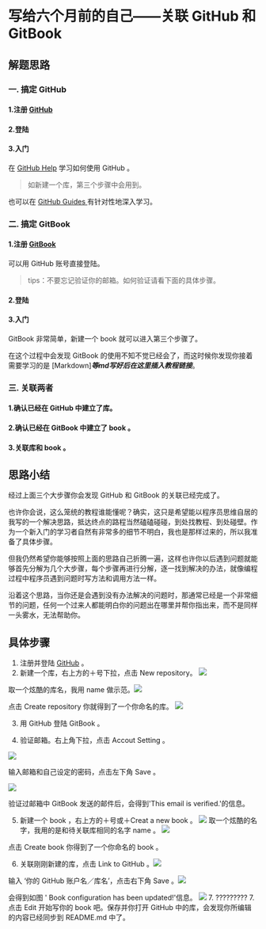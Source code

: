# 写给六个月前的自己——关联 GitHub 和 GitBook
## 解题思路
### 一. 搞定 GitHub 
#### 1.注册  [GitHub](https://github.com) 
#### 2.登陆
#### 3.入门
在 [GitHub Help](https://help.github.com) 学习如何使用 GitHub 。
> 如新建一个库，第三个步骤中会用到。 

也可以在 [GitHub Guides ](https://guides.github.com) 有针对性地深入学习。
### 二. 搞定 GitBook
#### 1.注册 [GitBook](https://www.gitbook.com)
可以用 GitHub 账号直接登陆。

>tips：不要忘记验证你的邮箱。如何验证请看下面的具体步骤。

#### 2.登陆
#### 3.入门
GitBook 非常简单，新建一个 book 就可以进入第三个步骤了。

在这个过程中会发现 GitBook 的使用不知不觉已经会了，而这时候你发现你接着需要学习的是 [Markdown]***等md写好后在这里插入教程链接***。

### 三. 关联两者
#### 1.确认已经在 GitHub 中建立了库。
#### 2.确认已经在 GitBook 中建立了 book 。
#### 3.关联库和 book 。
## 思路小结
经过上面三个大步骤你会发现 GitHub 和 GitBook 的关联已经完成了。

也许你会说，这么笼统的教程谁能懂呢？确实，这只是希望能以程序员思维自居的我写的一个解决思路，抵达终点的路程当然磕磕碰碰，到处找教程、到处碰壁。作为一个新入门的学习者自然有非常多的细节不明白，我也是那样过来的，所以我准备了具体步骤。

但我仍然希望你能够按照上面的思路自己折腾一遍，这样也许你以后遇到问题就能够首先分解为几个大步骤，每个步骤再进行分解，逐一找到解决的办法，就像编程过程中程序员遇到问题时写方法和调用方法一样。

沿着这个思路，当你还是会遇到没有办法解决的问题时，那通常已经是一个非常细节的问题，任何一个过来人都能明白你的问题出在哪里并帮你指出来，而不是同样一头雾水，无法帮助你。
## 具体步骤
1. 注册并登陆 [GitHub](https://github.com) 。 
2. 新建一个库，右上方的＋号下拉，点击 New repository。  ![](http://img1.ph.126.net/4AGpUv1W8KddYm52Gcyjzw==/6630391566047723290.jpg) 


取一个炫酷的库名，我用 name 做示范。![](http://img2.ph.126.net/pfmPEdOI6m6Leb4_ejbD0g==/2452772947074564263.jpg)

点击 Create repository 你就得到了一个你命名的库。  ![](http://img1.ph.126.net/IeTAhgj-Nq2eMJoooTq3Xw==/3360811222027360864.jpg)  


3. 用 GitHub 登陆 GitBook 。


4. 验证邮箱。右上角下拉，点击 Accout Setting 。


![](http://img0.ph.126.net/3jdkOyxGOI8Md8o2nkTiFw==/661747670264676873.png)  


输入邮箱和自己设定的密码，点击左下角 Save 。

![](http://img0.ph.126.net/TH0h8NSpqT5JqQJBNvMb8g==/6599272088448547215.jpg)

验证过邮箱中 GitBook 发送的邮件后，会得到'This email is verified.'的信息。

5. 新建一个 book ，右上方的＋号或＋Creat a new book 。 ![](http://img1.ph.126.net/YR01nW8cRDrMTN25PDNmQg==/646829496499017793.jpg)    取一个炫酷的名字，我用的是和待关联库相同的名字 name 。  ![](http://img2.ph.126.net/5YL3UsKNC9fcCbBYMRJW8g==/6599273187960174962.jpg)    

点击 Create book 你得到了一个你命名的 book 。


6. 关联刚刚新建的库，点击 Link to GitHub 。![](http://img1.ph.126.net/ovoXWu-grJy11mOXZocqXg==/6619368961979988001.jpg) 

输入 ‘你的 GitHub 账户名／库名’，点击右下角 Save 。![](http://img2.ph.126.net/cyyogF0Jn6vMc2mjPF8nNg==/3096787693788560714.jpg) 

会得到如图 ' Book configuration has been updated!'信息。
![](http://img2.ph.126.net/hL3gZV_-n2pUqlcqu02bqA==/6608237506261334228.jpg)
7. 
?????????
7. 点击 Edit 开始写你的 book 吧。保存并你打开 GitHub 中的库，会发现你所编辑的内容已经同步到 README.md 中了。

